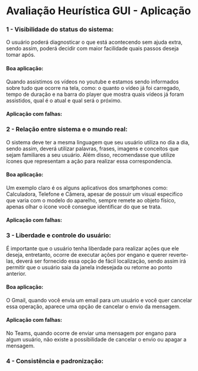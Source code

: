 # Avaliação Heurística GUI - Aplicação

<h3>1 - Visibilidade do status do sistema: </h3>
<p>O usuário poderá diagnosticar o que está acontecendo sem ajuda extra, sendo assim, poderá decidir com maior facilidade quais passos deseja tomar após.</p>
<h4>Boa aplicação: </h4>
<p>Quando assistimos os vídeos no youtube e estamos sendo informados sobre tudo que ocorre na tela, como: o quanto o vídeo já foi carregado, tempo de duração e na barra do player que mostra quais vídeos já foram assistidos, qual é o atual e qual será o próximo.</p>
<h4>Aplicação com falhas: </h4>
<h3>2 - Relação entre sistema e o mundo real: </h3>
<p>O sistema deve ter a mesma linguagem que seu usuário utiliza no dia a dia, sendo assim, deverá utilizar palavras, frases, imagens e conceitos que sejam familiares a seu usuário. Além disso, recomendasse que utilize ícones que representam a ação para realizar essa correspondencia.</p>
<h4>Boa aplicação: </h4>
<p>Um exemplo claro é os  alguns aplicativos dos smartphones como: Calculadora, Telefone e Câmera, apesar de possuir um visual especifico que varia com o modelo do aparelho, sempre remete ao objeto físico, apenas olhar o ícone você consegue identificar do que se trata.</p>
<h4>Aplicação com falhas: </h4>



### 3 - Liberdade e controle do usuário:
É importante que o usuário tenha liberdade para realizar ações que ele deseja, entretanto, ocorre de executar ações por engano e querer reverte-las, deverá ser fornecido essa opção de fácil localização, sendo assim irá permitir que o usuário saia da janela indesejada ou retorne ao ponto anterior.
#### Boa aplicação:
O Gmail, quando você envia um email para um usuário e você quer cancelar essa operação, aparece uma opção de cancelar o envio da mensagem.

#### Aplicação com falhas:
No Teams, quando ocorre de enviar uma mensagem por engano para algum usuário, não existe a possibilidade de cancelar o envio ou apagar a mensagem.


### 4 - Consistência e padronização:


